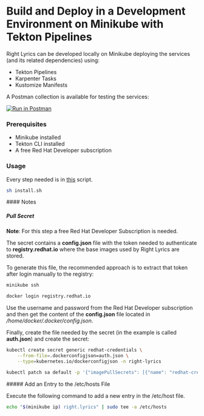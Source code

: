 # Build and Deploy in a Development Environment on Minikube with Tekton Pipelines

Right Lyrics can be developed locally on Minikube deploying the services (and its related dependencies) using:

* Tekton Pipelines
* Karpenter Tasks
* Kustomize Manifests

A Postman collection is available for testing the services:

[![Run in Postman](https://run.pstmn.io/button.svg)](https://app.getpostman.com/run-collection/c9b134cf391caba635d7)

### Prerequisites

* Minikube installed
* Tekton CLI installed
* A free Red Hat Developer subscription

### Usage

Every step needed is in [this](install.sh) script.

```bash
sh install.sh
```

#### Notes

##### Pull Secret

**Note**: For this step a free Red Hat Developer Subscription is needed.

The secret contains a **config.json** file with the token needed to authenticate to **registry.redhat.io** where the base images used by Right Lyrics are stored.

To generate this file, the recommended approach is to extract that token after login manually to the registry:

```bash
minikube ssh

docker login registry.redhat.io
```

Use the username and password from the Red Hat Developer subscription and then get the content of the **config.json** file located in */home/docker/.docker/config.json*. 

Finally, create the file needed by the secret (in the example is called **auth.json**) and create the secret:

```bash
kubectl create secret generic redhat-credentials \
    --from-file=.dockerconfigjson=auth.json \
    --type=kubernetes.io/dockerconfigjson -n right-lyrics

kubectl patch sa default -p '{"imagePullSecrets": [{"name": "redhat-credentials"}]}' -n right-lyrics
```

##### Add an Entry to the /etc/hosts File

Execute the following command to add a new entry in the /etc/host file.

```bash  
echo "$(minikube ip) right.lyrics" | sudo tee -a /etc/hosts
```